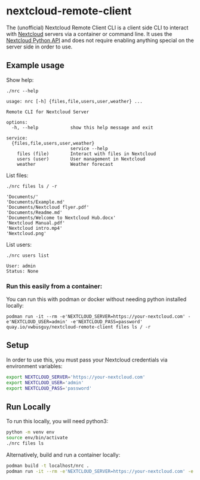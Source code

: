 # nextcloud-remote-client
The (unofficial) Nextcloud Remote Client CLI is a client side CLI to interact with [Nextcloud](https://nextcloud.com) servers via a container or command line.  It uses the [Nextcloud Python API](https://github.com/cloud-py-api/nc_py_api) and does not require enabling anything special on the server side in order to use.

## Example usage

Show help:

`./nrc --help`
```
usage: nrc [-h] {files,file,users,user,weather} ...

Remote CLI for Nextcloud Server

options:
  -h, --help            show this help message and exit

service:
  {files,file,users,user,weather}
                        service --help
    files (file)        Interact with files in Nextcloud
    users (user)        User management in Nextcloud
    weather             Weather forecast

```

List files:

`./nrc files ls / -r`  
```
'Documents/'
'Documents/Example.md'
'Documents/Nextcloud flyer.pdf'
'Documents/Readme.md'
'Documents/Welcome to Nextcloud Hub.docx'
'Nextcloud Manual.pdf'
'Nextcloud intro.mp4'
'Nextcloud.png'
```

List users:

`./nrc users list`
```
User: admin
Status: None
```

### Run this easily from a container:

You can run this with podman or docker without needing python installed locally:

`podman run -it --rm -e'NEXTCLOUD_SERVER=https://your-nextcloud.com' -e'NEXTCLOUD_USER=admin' -e'NEXTCLOUD_PASS=password' quay.io/vwbusguy/nextcloud-remote-client files ls / -r`

## Setup

In order to use this, you must pass your Nextcloud credentials via environment variables:

```sh
export NEXTCLOUD_SERVER='https://your-nextcloud.com'
export NEXTCLOUD_USER='admin'
export NEXTCLOUD_PASS='password'
```

## Run Locally

To run this locally, you will need python3:

```sh
python -m venv env
source env/bin/activate
./nrc files ls
```

Alternatively, build and run a container locally:
```sh
podman build -t localhost/nrc .
podman run -it --rm -e'NEXTCLOUD_SERVER=https://your-nextcloud.com' -e'NEXTCLOUD_USER=admin' -e'NEXTCLOUD_PASS=password' localhost/nrc files ls / -r
```
